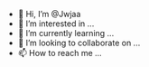 - 👋 Hi, I’m @Jwjaa
- 👀 I’m interested in ...
- 🌱 I’m currently learning ...
- 💞️ I’m looking to collaborate on ...
- 📫 How to reach me ...

<!---
Jwjaa/Jwjaa is a ✨ special ✨ repository because its `README.md` (this file) appears on your GitHub profile.
You can click the Preview link to take a look at your changes.
--->
